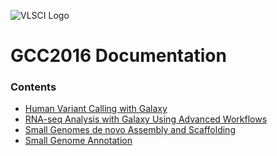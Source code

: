 ![VLSCI Logo](img/vlsci_logo.gif)

# GCC2016 Documentation

### Contents

* [Human Variant Calling with Galaxy]()
* [RNA-seq Analysis with Galaxy Using Advanced Workflows](tutorials/rna_seq_dge_advanced/rna_seq_gcc2016.md)
* [Small Genomes de novo Assembly and Scaffolding]()
* [Small Genome Annotation]()

